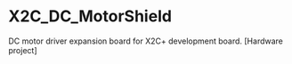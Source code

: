 # X2C_DC_MotorShield
DC motor driver expansion board for X2C+ development board. [Hardware project]
